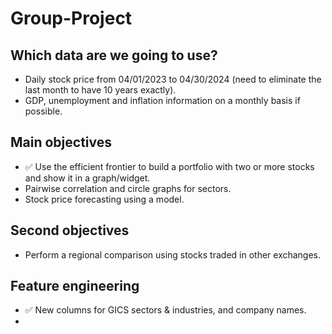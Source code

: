 # Group-Project

## Which data are we going to use?

- Daily stock price from 04/01/2023 to 04/30/2024 (need to eliminate the last month to have 10 years exactly).
- GDP, unemployment and inflation information on a monthly basis if possible.

## Main objectives

- ✅ Use the efficient frontier to build a portfolio with two or more stocks and show it in a graph/widget.
- Pairwise correlation and circle graphs for sectors.
- Stock price forecasting using a model.


## Second objectives
- Perform a regional comparison using stocks traded in other exchanges.

## Feature engineering

- ✅ New columns for GICS sectors & industries, and company names.
- 
